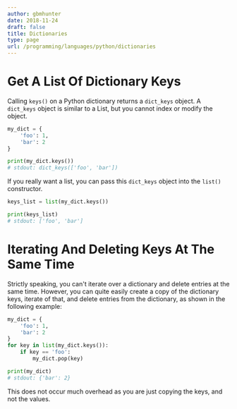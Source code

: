 ```yaml
---
author: gbmhunter
date: 2018-11-24
draft: false
title: Dictionaries
type: page
url: /programming/languages/python/dictionaries
---
```


# Get A List Of Dictionary Keys

Calling `keys()` on a Python dictionary returns a `dict_keys` object. A `dict_keys` object is similar to a List, but you cannot index or modify the object.

```python
my_dict = {
    'foo': 1,
    'bar': 2
}

print(my_dict.keys())
# stdout: dict_keys(['foo', 'bar'])
```

If you really want a list, you can pass this `dict_keys` object into the `list()` constructor.

```python
keys_list = list(my_dict.keys())

print(keys_list)
# stdout: ['foo', 'bar']
```

# Iterating And Deleting Keys At The Same Time

Strictly speaking, you can't iterate over a dictionary and delete entries at the same time. However, you can quite easily create a copy of the dictionary keys, iterate of that, and delete entries from the dictionary, as shown in the following example:

```python
my_dict = {
    'foo': 1,
    'bar': 2
}
for key in list(my_dict.keys()):
    if key == 'foo':
        my_dict.pop(key)

print(my_dict)
# stdout: {'bar': 2}
```

This does not occur much overhead as you are just copying the keys, and not the values.